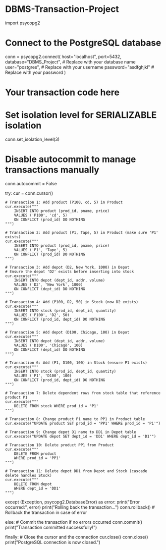 # DBMS-Transaction-Project
 import psycopg2

# Connect to the PostgreSQL database
conn = psycopg2.connect(
    host="localhost",
    port=5432,
    database="DBMS_Project",  # Replace with your database name
    user="postgres",         # Replace with your username
    password="asdfghjkl"     # Replace with your password
)

# Your transaction code here
# Set isolation level for SERIALIZABLE isolation
conn.set_isolation_level(3)
# Disable autocommit to manage transactions manually
conn.autocommit = False

try:
    cur = conn.cursor()

    # Transaction 1: Add product (P100, cd, 5) in Product
    cur.execute("""
        INSERT INTO product (prod_id, pname, price) 
        VALUES ('P100', 'cd', 5)
        ON CONFLICT (prod_id) DO NOTHING
    """)

    # Transaction 2: Add product (P1, Tape, 5) in Product (make sure 'P1' exists)
    cur.execute("""
        INSERT INTO product (prod_id, pname, price) 
        VALUES ('P1', 'Tape', 5)
        ON CONFLICT (prod_id) DO NOTHING
    """)

    # Transaction 3: Add depot (D2, New York, 1000) in Depot
    # Ensure the depot 'D2' exists before inserting into stock
    cur.execute("""
        INSERT INTO depot (dept_id, addr, volume) 
        VALUES ('D2', 'New York', 1000)
        ON CONFLICT (dept_id) DO NOTHING
    """)

    # Transaction 4: Add (P100, D2, 50) in Stock (now D2 exists)
    cur.execute("""
        INSERT INTO stock (prod_id, dept_id, quantity) 
        VALUES ('P100', 'D2', 50)
        ON CONFLICT (prod_id, dept_id) DO NOTHING
    """)

    # Transaction 5: Add depot (D100, Chicago, 100) in Depot
    cur.execute("""
        INSERT INTO depot (dept_id, addr, volume) 
        VALUES ('D100', 'Chicago', 100)
        ON CONFLICT (dept_id) DO NOTHING
    """)

    # Transaction 6: Add (P1, D100, 100) in Stock (ensure P1 exists)
    cur.execute("""
        INSERT INTO stock (prod_id, dept_id, quantity) 
        VALUES ('P1', 'D100', 100)
        ON CONFLICT (prod_id, dept_id) DO NOTHING
    """)

    # Transaction 7: Delete dependent rows from stock table that reference product P1
    cur.execute("""
        DELETE FROM stock WHERE prod_id = 'P1'
    """)

    # Transaction 8: Change product P1 name to PP1 in Product table
    cur.execute("UPDATE product SET prod_id = 'PP1' WHERE prod_id = 'P1'")

    # Transaction 9: Change depot D1 name to DD1 in Depot table
    cur.execute("UPDATE depot SET dept_id = 'DD1' WHERE dept_id = 'D1'")

    # Transaction 10: Delete product PP1 from Product
    cur.execute("""
        DELETE FROM product 
        WHERE prod_id = 'PP1'
    """)

    # Transaction 11: Delete depot DD1 from Depot and Stock (cascade delete handles Stock)
    cur.execute("""
        DELETE FROM depot 
        WHERE dept_id = 'DD1'
    """)

except (Exception, psycopg2.DatabaseError) as error:
    print("Error occurred:", error)
    print("Rolling back the transaction...")
    conn.rollback()  # Rollback the transaction in case of error

else:
    # Commit the transaction if no errors occurred
    conn.commit()
    print("Transaction committed successfully!")

finally:
    # Close the cursor and the connection
    cur.close()
    conn.close()
    print("PostgreSQL connection is now closed.")

